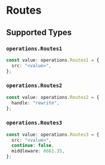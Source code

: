# Routes


## Supported Types

### `operations.Routes1`

```typescript
const value: operations.Routes1 = {
  src: "<value>",
};
```

### `operations.Routes2`

```typescript
const value: operations.Routes2 = {
  handle: "rewrite",
};
```

### `operations.Routes3`

```typescript
const value: operations.Routes3 = {
  src: "<value>",
  continue: false,
  middleware: 8661.35,
};
```

